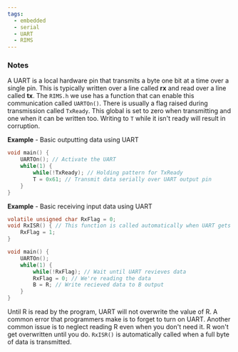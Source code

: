 ```yaml
---
tags:
  - embedded
  - serial
  - UART
  - RIMS
---
```


### Notes

A UART is a local hardware pin that transmits a byte one bit at a time over a single pin. This is typically written over a line called **rx** and read over a line called **tx**. The `RIMS.h` we use has a function that can enable this communication called `UARTOn()`. There is usually a flag raised during transmission called `TxReady`. This global is set to zero when transmitting and one when it can be written too. Writing to `T` while it isn't ready will result in corruption. 

**Example** - Basic outputting data using UART
```C
void main() {
	UARTOn(); // Activate the UART
	while(1) {
		while(!TxReady); // Holding pattern for TxReady
		T = 0x61; // Transmit data serially over UART output pin
	}
}
```

**Example** - Basic receiving input data using UART
```C
volatile unsigned char RxFlag = 0;
void RxISR() { // This function is called automatically when UART gets data
	RxFlag = 1;
}

void main() {
	UARTOn();
	while(1) {
		while(!RxFlag); // Wait until UART revieves data
		RxFlag = 0; // We're reading the data
		B = R; // Write recieved data to B output
	}
}
```

Until R is read by the program, UART will not overwrite the value of R. A common error that programmers make is to forget to turn on UART. Another common issue is to neglect reading R even when you don't need it. R won't get overwritten until you do. `RxISR()` is automatically called when a full byte of data is transmitted. 